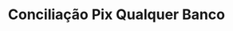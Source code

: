 ---
title: Conciliação Pix Qualquer Banco
excerpt: ''
deprecated: false
hidden: false
metadata:
  title: ''
  description: ''
  robots: index
next:
  description: ''
---